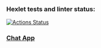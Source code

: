 ### Hexlet tests and linter status:
[![Actions Status](https://github.com/MikRyam/frontend-project-12/workflows/hexlet-check/badge.svg)](https://github.com/MikRyam/frontend-project-12/actions)


### [Chat App](https://frontend-project-12-production-241a.up.railway.app/)
